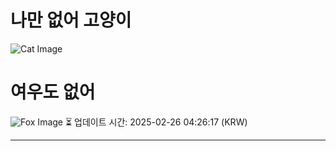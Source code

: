 
# 나만 없어 고양이

![Cat Image](https://cdn2.thecatapi.com/images/d5k.gif)

# 여우도 없어
![Fox Image](https://randomfox.ca/images/50.jpg)
⏳ 업데이트 시간: 2025-02-26 04:26:17 (KRW)

---
